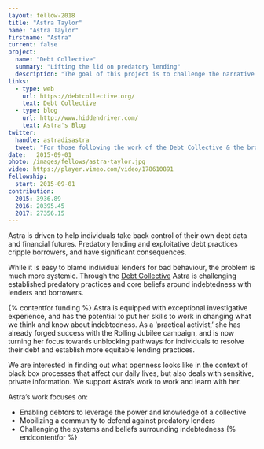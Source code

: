 ```yaml
---
layout: fellow-2018
title: "Astra Taylor"
name: "Astra Taylor"
firstname: "Astra"
current: false
project:
  name: "Debt Collective"
  summary: "Lifting the lid on predatory lending"
  description: "The goal of this project is to challenge the narrative of indebtedness and help individuals take control of their financial futures."
links:
  - type: web
    url: https://debtcollective.org/
    text: Debt Collective
  - type: blog
    url: http://www.hiddendriver.com/
    text: Astra's Blog
twitter:
  handle: astradisastra
  tweet: "For those following the work of the Debt Collective & the broader campaign against for-profit education, a quick update: student debtors fighting for loan cancellation keep making inroads, even under the Trump admin."
date:   2015-09-01
photo: /images/fellows/astra-taylor.jpg
video: https://player.vimeo.com/video/178610891
fellowship:
  start: 2015-09-01
contribution:
  2015: 3936.89
  2016: 20395.45
  2017: 27356.15
---
```

Astra is driven to help individuals take back control of their own debt data and financial futures. Predatory lending and exploitative debt practices cripple borrowers, and have significant consequences. 

While it is easy to blame individual lenders for bad behaviour, the problem is much more systemic. Through the [Debt Collective](https://debtcollective.org/) Astra is challenging established predatory practices and core beliefs around indebtedness with lenders and borrowers.

{% contentfor funding %}
Astra is equipped with exceptional investigative experience, and has the potential to put her skills to work in changing what we think and know about indebtedness. As a ‘practical activist,’ she has already forged success with the Rolling Jubilee campaign, and is now turning her focus towards unblocking pathways for individuals to resolve their debt and establish more equitable lending practices. 

We are interested in finding out what openness looks like in the context of black box processes that affect our daily lives, but also deals with sensitive, private information. We support Astra’s work to work and learn with her.

Astra’s work focuses on: 

- Enabling debtors to leverage the power and knowledge of a collective
- Mobilizing a community to defend against predatory lenders 
- Challenging the systems and beliefs surrounding indebtedness
{% endcontentfor %}
